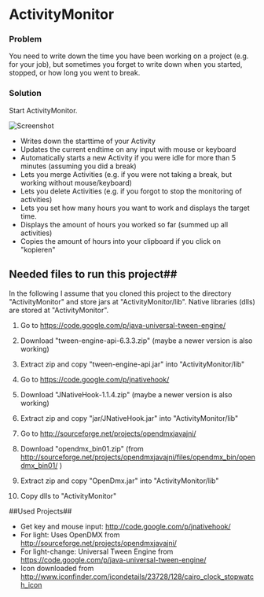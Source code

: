 # ActivityMonitor 
### Problem 
You need to write down the time you have been working on a project (e.g. for your job), but sometimes you forget to write down when you started, stopped, or how long you went to break.
### Solution 
Start ActivityMonitor.

![Screenshot](https://raw.github.com/ALoecken/ActivityMonitor/master/deploy/screenshot.png "Screenshot")
 * Writes down the starttime of your Activity
 * Updates the current endtime on any input with mouse or keyboard 
 * Automatically starts a new Activity if you were idle for more than 5 minutes (assuming you did a break)
 * Lets you merge Activities (e.g. if you were not taking a break, but working without mouse/keyboard)
 * Lets you delete Activities (e.g. if you forgot to stop the monitoring of activities)
 * Lets you set how many hours you want to work and displays the target time.
 * Displays the amount of hours you worked so far (summed up all activities)
 * Copies the amount of hours into your clipboard if you click on "kopieren"

## Needed files to run this project##
In the following I assume that you cloned this project to the directory "ActivityMonitor" and store jars at "ActivityMonitor/lib". Native libraries (dlls) are stored at "ActivityMonitor". 
 1. Go to https://code.google.com/p/java-universal-tween-engine/
  1. Download "tween-engine-api-6.3.3.zip" (maybe a newer version is also working)
  2. Extract zip and copy "tween-engine-api.jar" into "ActivityMonitor/lib"

 2. Go to https://code.google.com/p/jnativehook/
  1. Download "JNativeHook-1.1.4.zip" (maybe a newer version is also working)
  2. Extract zip and copy "jar/JNativeHook.jar" into "ActivityMonitor/lib"

 3. Go to http://sourceforge.net/projects/opendmxjavajni/
  1. Download "opendmx_bin01.zip" (from http://sourceforge.net/projects/opendmxjavajni/files/opendmx_bin/opendmx_bin01/ )
  2. Extract zip and copy "OpenDmx.jar" into "ActivityMonitor/lib"
  3. Copy dlls to "ActivityMonitor"
 
 
##Used Projects##
 * Get key and mouse input: http://code.google.com/p/jnativehook/
 * For light: Uses OpenDMX from http://sourceforge.net/projects/opendmxjavajni/
 * For light-change: Universal Tween Engine from https://code.google.com/p/java-universal-tween-engine/
 * Icon downloaded from http://www.iconfinder.com/icondetails/23728/128/cairo_clock_stopwatch_icon


